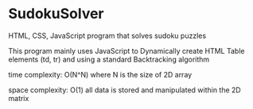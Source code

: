 # SudokuSolver
HTML, CSS, JavaScript program that solves sudoku puzzles

This program mainly uses JavaScript to Dynamically create HTML Table elements (td, tr) and
using a standard Backtracking algorithm

time complexity: O(N^N) where N is the size of 2D array

space complexity: O(1) all data is stored and manipulated within the 2D matrix
